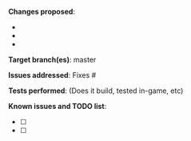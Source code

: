 **Changes proposed**:

- 
- 
- 

**Target branch(es)**: master

**Issues addressed**: Fixes #

**Tests performed**: (Does it build, tested in-game, etc)

**Known issues and TODO list**:

- [ ] 
- [ ] 
